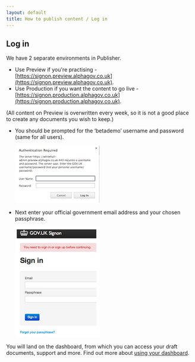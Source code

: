 ```yaml
---
layout: default
title: How to publish content / Log in
---
```


## Log in


We have 2 separate environments in Publisher.

* Use Preview if you're practising - [https://signon.preview.alphagov.co.uk](https://signon.preview.alphagov.co.uk).
* Use Production if you want the content to go live - [https://signon.production.alphagov.co.uk](https://signon.production.alphagov.co.uk).

(All content on Preview is overwritten every week, so it is not a good place to create any documents you wish to keep.)

* You should be prompted for the ‘betademo’ username and password (same for all users).

   ![Get an account 5](get-an-account-5.png)
   
* Next enter your official government email address and your chosen passphrase.

   ![Logging in 1](logging-in.png)
  
You will land on the dashboard, from which you can access your draft documents, support and more. Find out more about [using your dashboard](http://alphagov.github.io/inside-government-admin-guide/first-steps/your-dashboard.html). 
